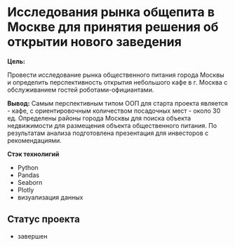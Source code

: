 # Исследования рынка общепита в Москве для принятия решения об открытии нового заведения

**Цель:**

Провести исследование рынка общественного питания города Москвы и определить перспективность открытия небольшого кафе в г. Москва с обслуживанием гостей роботами-официантами.

**Вывод:**
Самым перспективным типом ООП для старта проекта является - кафе, с ориентировочным количеством посадочных мест - около 30 ед. Определены районы города Москвы для поиска объекта недвижимости для размещения объекта общественного питания.
По результатам анализа подготовлена презентация для инвесторов с рекомендациями. 

**Стэк технолигий**

- Python
- Pandas
- Seaborn
- Plotly
- визуализация данных


## Статус проекта
- завершен
